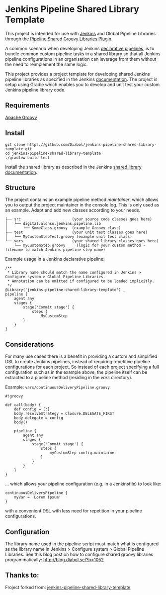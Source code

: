 Jenkins Pipeline Shared Library Template
========================================

This project is intended for use with [Jenkins](https://jenkins.io/) and Global Pipeline Libraries through the 
[Pipeline Shared Groovy Libraries Plugin](https://wiki.jenkins.io/display/JENKINS/Pipeline+Shared+Groovy+Libraries+Plugin).

A common scenario when developing Jenkins [declarative pipelines](https://jenkins.io/doc/book/pipeline/syntax/), is
to bundle common custom pipeline tasks in a shared library so that all Jenkins pipeline configurations in an organisation
can leverage from them without the need to reimplement the same logic.

This project provides a project template for developing shared Jenkins pipeline libraries as specified in the Jenkins
[documentation](https://jenkins.io/doc/book/pipeline/shared-libraries/). The project is setup using Gradle which enables you to develop and unit
test your custom Jenkins pipeline library code.

Requirements
---
[Apache Groovy](http://groovy-lang.org/)

Install
---
    git clone https://github.com/Diabol/jenkins-pipeline-shared-library-template.git
    cd jenkins-pipeline-shared-library-template
    ./gradlew build test

Install the shared library as described in the Jenkins [shared library documentation](https://jenkins.io/doc/book/pipeline/shared-libraries/#using-libraries).

Structure
---
The project contains an example pipeline method _maintainer_, which allows you to output the project maintainer in the console log.
This is only used as an example. Adapt and add new classes according to your needs. 

    ├── src                       (your source code classes goes here)
    │   └── digital.alonso.jenkins.pipeline.lib
    │       └── SomeClass.groovy  (example Groovy class)
    ├── test                      (your unit test classes goes here)
    │   └── MyCustomStepTest.groovy (example unit test class)
    └── vars                      (your shared library classes goes here)
        └── myCustomStep.groovy     (logic for your custom method - filename to match Jenkins pipeline step name)

Example usage in a Jenkins declarative pipeline:
```
/**
 * Library name should match the name configured in Jenkins > Configure system > Global Pipeline Libraries.
 * Annotation can be omitted if configured to be loaded implicitly.
 */
@Library('jenkins-pipeline-shared-library-template') _
pipeline {
    agent any
    stages {
        stage('Commit stage') {
            steps {
                MyCustomStep
        }
    }
}
```

Considerations
----
For many use cases there is a benefit in providing a custom and simplified DSL to create Jenkins pipelines, instead of
requiring repetitive pipeline configurations for each project. So instead of each project specifying a full configuration
such as in the example above, the pipeline itself can be extracted to a pipeline method (residing in the _vars_ directory).

Example:
```vars/continuousDeliveryPipeline.groovy```

```
#!groovy

def call(body) {
    def config = [:]
    body.resolveStrategy = Closure.DELEGATE_FIRST
    body.delegate = config
    body()
    
    pipeline {
        agent any
        stages {
            stage('Commit stage') {
                steps {
                    myCustomStep config.maintainer
                }
            }
        }
    }
}
```
... which allows your pipeline configuration (e.g. in a Jenkinsfile) to look like:
```
continuousDeliveryPipeline {
    myVar = 'Lorem Ipsum'
}
```
with a convenient DSL with less need for repetition in your pipeline configurations.


Configuration
----
The library name used in the pipeline script must match what is configured as the library name in Jenkins > Configure system > Global Pipeline Libraries.
See this blog post on how to configure shared groovy libraries programmatically: http://blog.diabol.se/?p=1052

Thanks to:
----
Froject forked from: [jenkins-pipeline-shared-library-template](https://github.com/Diabol/jenkins-pipeline-shared-library-template)
